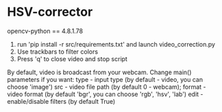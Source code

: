 # HSV-corrector

opencv-python == 4.8.1.78

1. run 'pip install -r src/requirements.txt' and launch video_correction.py
2. Use trackbars to filter colors
3. Press 'q' to close video and stop script

By default, video is broadcast from your webcam.
Change main() parameters if you want: 
type - input type (by default - video, you can choose 'image')
src - video file path (by default 0 - webcam);
format - video format (by default 'bgr', you can choose 'rgb', 'hsv', 'lab')
edit - enable/disable filters (by default True)
